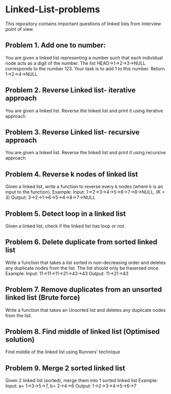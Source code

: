 # Linked-List-problems

This repository contains important questions of linked lists from interview point of view.

## Problem 1. Add one to number:
You are given a linked list representing a number such that each individual node acts as a digit of the number. The list HEAD->1->2->3->NULL corresponds to the number 123. Your task is to add 1 to this number. Return 1->2->4->NULL

## Problem 2. Reverse Linked list- iterative approach
You are given a linked list. Reverse the linked list and print it using iterative approach

## Problem 3. Reverse Linked list- recursive approach
You are given a linked list. Reverse the linked list and print it using recursive approach

## Problem 4. Reverse k nodes of linked list
Given a linked list, write a function to reverse every k nodes (where k is an input to the function). 
Example: 
Input: 1->2->3->4->5->6->7->8->NULL,  (K = 3)    Output: 3->2->1->6->5->4->8->7->NULL 

## Problem 5. Detect loop in a linked list
Given a linked list, check if the linked list has loop or not.

## Problem 6. Delete duplicate from sorted linked list
Write a function that takes a list sorted in non-decreasing order and deletes any duplicate nodes from the list. The list should only be traversed once.
Example:
Input: 11->11->11->21->43->43   Output: 11->21->43

## Problem 7. Remove duplicates from an unsorted linked list (Brute force)
Write a function that takes an Unsorted list and deletes any duplicate nodes from the list.

## Problem 8. Find middle of linked list (Optimised solution)
Find middle of the linked list using Runners' technique 

## Problem 9. Merge 2 sorted linked list
Given 2 linked list (sorted), merge them into 1 sorted linked list
Example:
Input: a= 1->3->5->7,  b= 2->4->6   Output: 1->2->3->4->5->6->7
